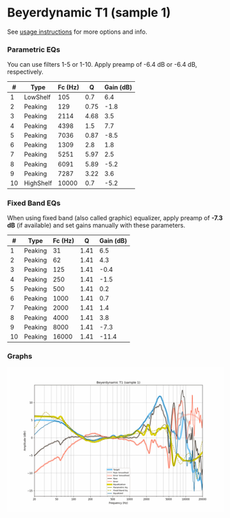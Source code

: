 # Beyerdynamic T1 (sample 1)
See [usage instructions](https://github.com/jaakkopasanen/AutoEq#usage) for more options and info.

### Parametric EQs
You can use filters 1-5 or 1-10. Apply preamp of -6.4 dB or -6.4 dB, respectively.

|   # | Type      |   Fc (Hz) |    Q |   Gain (dB) |
|-----|-----------|-----------|------|-------------|
|   1 | LowShelf  |       105 | 0.7  |         6.4 |
|   2 | Peaking   |       129 | 0.75 |        -1.8 |
|   3 | Peaking   |      2114 | 4.68 |         3.5 |
|   4 | Peaking   |      4398 | 1.5  |         7.7 |
|   5 | Peaking   |      7036 | 0.87 |        -8.5 |
|   6 | Peaking   |      1309 | 2.8  |         1.8 |
|   7 | Peaking   |      5251 | 5.97 |         2.5 |
|   8 | Peaking   |      6091 | 5.89 |        -5.2 |
|   9 | Peaking   |      7287 | 3.22 |         3.6 |
|  10 | HighShelf |     10000 | 0.7  |        -5.2 |

### Fixed Band EQs
When using fixed band (also called graphic) equalizer, apply preamp of **-7.3 dB** (if available) and set gains manually with these parameters.

|   # | Type    |   Fc (Hz) |    Q |   Gain (dB) |
|-----|---------|-----------|------|-------------|
|   1 | Peaking |        31 | 1.41 |         6.5 |
|   2 | Peaking |        62 | 1.41 |         4.3 |
|   3 | Peaking |       125 | 1.41 |        -0.4 |
|   4 | Peaking |       250 | 1.41 |        -1.5 |
|   5 | Peaking |       500 | 1.41 |         0.2 |
|   6 | Peaking |      1000 | 1.41 |         0.7 |
|   7 | Peaking |      2000 | 1.41 |         1.4 |
|   8 | Peaking |      4000 | 1.41 |         3.8 |
|   9 | Peaking |      8000 | 1.41 |        -7.3 |
|  10 | Peaking |     16000 | 1.41 |       -11.4 |

### Graphs
![](./Beyerdynamic%20T1%20(sample%201).png)
